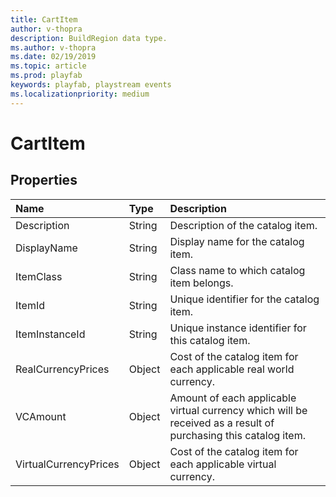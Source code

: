```yaml
---
title: CartItem
author: v-thopra
description: BuildRegion data type.
ms.author: v-thopra
ms.date: 02/19/2019
ms.topic: article
ms.prod: playfab
keywords: playfab, playstream events
ms.localizationpriority: medium
---
```


# CartItem

## Properties

|Name|Type|Description|
| :--------------------|:-------------------|:----------------------|
|Description|String|Description of the catalog item.|
|DisplayName|String|Display name for the catalog item.|
|ItemClass|String|Class name to which catalog item belongs.|
|ItemId|String|Unique identifier for the catalog item.|
|ItemInstanceId|String|Unique instance identifier for this catalog item.|
|RealCurrencyPrices|Object|Cost of the catalog item for each applicable real world currency.|
|VCAmount|Object|Amount of each applicable virtual currency which will be received as a result of purchasing this catalog item.|
|VirtualCurrencyPrices|Object|Cost of the catalog item for each applicable virtual currency.|
